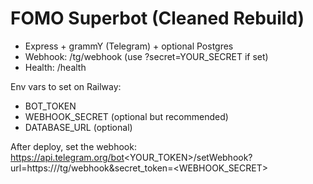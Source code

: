 # FOMO Superbot (Cleaned Rebuild)

- Express + grammY (Telegram) + optional Postgres
- Webhook: /tg/webhook  (use ?secret=YOUR_SECRET if set)
- Health:  /health

Env vars to set on Railway:
- BOT_TOKEN
- WEBHOOK_SECRET (optional but recommended)
- DATABASE_URL (optional)

After deploy, set the webhook:
https://api.telegram.org/bot<YOUR_TOKEN>/setWebhook?url=https://<your-domain>/tg/webhook&secret_token=<WEBHOOK_SECRET>
